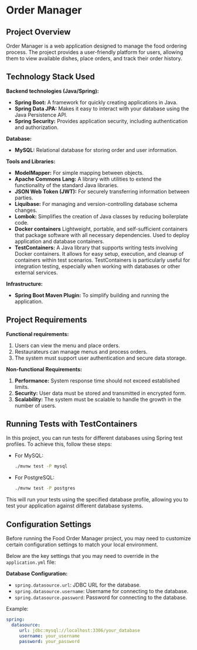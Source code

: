 # Order Manager

## Project Overview
Order Manager is a web application designed to manage the food ordering process. The project provides a user-friendly platform for users, allowing them to view available dishes, place orders, and track their order history.


## Technology Stack Used

**Backend technologies (Java/Spring):**
- **Spring Boot:** A framework for quickly creating applications in Java.
- **Spring Data JPA:** Makes it easy to interact with your database using the Java Persistence API.
- **Spring Security:** Provides application security, including authentication and authorization.

**Database:**
- **MySQL:** Relational database for storing order and user information.

**Tools and Libraries:**
- **ModelMapper:** For simple mapping between objects.
- **Apache Commons Lang:** A library with utilities to extend the functionality of the standard Java libraries.
- **JSON Web Token (JWT):** For securely transferring information between parties.
- **Liquibase:** For managing and version-controlling database schema changes.
- **Lombok:** Simplifies the creation of Java classes by reducing boilerplate code.
- **Docker containers** Lightweight, portable, and self-sufficient containers that package software with all necessary dependencies. Used to deploy application and database containers.
- **TestContainers:** A Java library that supports writing tests involving Docker containers. It allows for easy setup, execution, and cleanup of containers within test scenarios. TestContainers is particularly useful for integration testing, especially when working with databases or other external services.

**Infrastructure:**
- **Spring Boot Maven Plugin:** To simplify building and running the application.

## Project Requirements

**Functional requirements:**
1. Users can view the menu and place orders.
2. Restaurateurs can manage menus and process orders.
3. The system must support user authentication and secure data storage.

**Non-functional Requirements:**
1. **Performance:** System response time should not exceed established limits.
2. **Security:** User data must be stored and transmitted in encrypted form.
3. **Scalability:** The system must be scalable to handle the growth in the number of users.

## Running Tests with TestContainers
In this project, you can run tests for different databases using Spring test profiles.
To achieve this, follow these steps:

- For MySQL:

  ```bash
  ./mvnw test -P mysql
  ```

- For PostgreSQL:

  ```bash
  ./mvnw test -P postgres
  ```

This will run your tests using the specified database profile, allowing you to test your application against different database systems.

## Configuration Settings

Before running the Food Order Manager project, you may need to customize certain configuration settings to match your local environment.

Below are the key settings that you may need to override in the `application.yml` file:

**Database Configuration:**

- `spring.datasource.url`: JDBC URL for the database.
- `spring.datasource.username`: Username for connecting to the database.
- `spring.datasource.password`: Password for connecting to the database.

Example:
```yaml
spring:
  datasource:
     url: jdbc:mysql://localhost:3306/your_database
     username: your_username
     password: your_password
```
